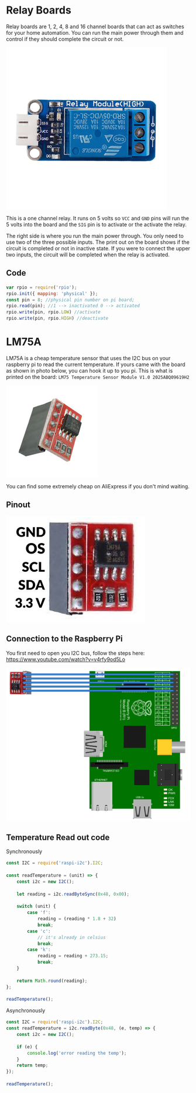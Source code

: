 # Relay Boards
Relay boards are 1, 2, 4, 8 and 16 channel boards that can act as switches for your home automation. You can run the main power through them and control if they should complete the circuit or not. 

![](relays/relay.png)

This is a one channel relay. It runs on 5 volts so `VCC` and `GND` pins will run the 5 volts into the board and the `SIG` pin is to activate or the activate the relay. 

The right side is where you run the main power through. You only need to use two of the three possible inputs. The print out on the board shows if the circuit is completed or not in inactive state. If you were to connect the upper two inputs, the circuit will be completed when the relay is activated. 


## Code
```javascript
var rpio = require('rpio');
rpio.init({ mapping: 'physical' });
const pin = 8; //physical pin number on pi board;
rpio.read(pin); //1 --> inactivated 0 --> activated
rpio.write(pin, rpio.LOW) //activate
rpio.write(pin, rpio.HIGH) //deactivate
```

# LM75A
LM75A is a cheap temperature sensor that uses the I2C bus on your raspberry pi to read the current temperature. 
If yours came with the board as shown in photo below, you can hook it up to you pi. 
This is what is printed on the board: 
`LM75 Temperature Sensor Module V1.0 2025ABQ09619H2`

![](lm75a/lm75a.jpg)

You can find some extremely cheap on AliExpress if you don't mind waiting. 

## Pinout
![](lm75a/lm75a-pinout.png)

## Connection to the Raspberry Pi
You first need to open you I2C bus, follow the steps here: 
https://www.youtube.com/watch?v=v4rfy9od5Lo

![](lm75a/lm75a-connection-to-pi.png)

## Temperature Read out code
Synchronously 
```javascript
const I2C = require('raspi-i2c').I2C;

const readTemperature = (unit) => {
    const i2c = new I2C();

    let reading = i2c.readByteSync(0x48, 0x00);

    switch (unit) {
        case 'f':
            reading = (reading * 1.8 + 32)
            break;
        case 'c':
            // it's already in celsius
            break;
        case 'k':
            reading = reading + 273.15;
            break;
    }

    return Math.round(reading);
};

readTemperature();

```

Asynchronously 
```javascript
const I2C = require('raspi-i2c').I2C;
const readTemperature = i2c.readByte(0x48, (e, temp) => {
    const i2c = new I2C();
    
    if (e) {
        console.log('error reading the temp');
    }
    return temp;
});

readTemperature();
```